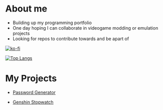 # About me
- Building up my programming portfolio
- One day hoping I can collaborate in videogame modding or emulation projects
- Looking for repos to contribute towards and be apart of

[![ko-fi](https://ko-fi.com/img/githubbutton_sm.svg)](https://ko-fi.com/C0C4MJZS9)

[![Top Langs](https://github-readme-stats.vercel.app/api/top-langs/?username=wolfmyths)](https://github.com/anuraghazra/github-readme-stats)

# My Projects
+ [Password Generator](https://github.com/Wolfmyths/password-generator)

+ [Genshin Stopwatch](https://github.com/Wolfmyths/Genshin-Stopwatch)
